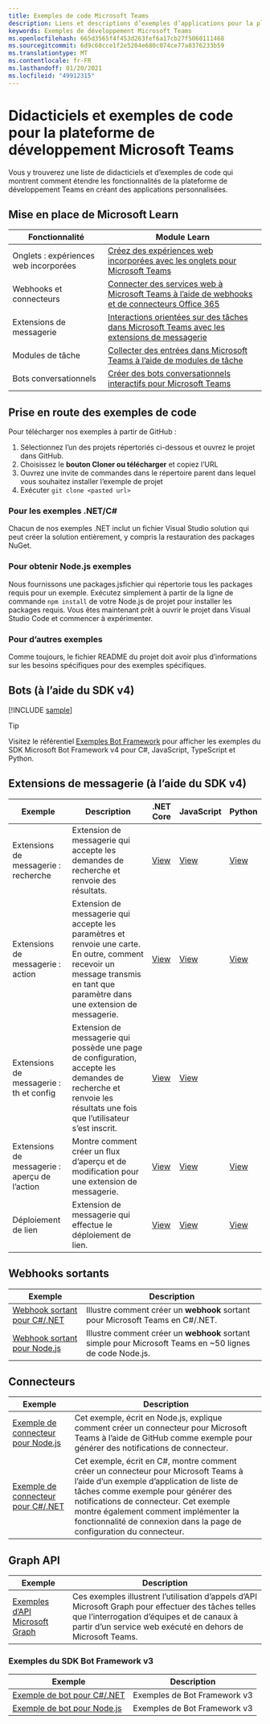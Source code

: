 ```yaml
---
title: Exemples de code Microsoft Teams
description: Liens et descriptions d’exemples d’applications pour la plateforme de développement Microsoft Teams
keywords: Exemples de développement Microsoft Teams
ms.openlocfilehash: 665d3565f4f453d263fef6a17cb27f5060111468
ms.sourcegitcommit: 6d9c60cce1f2e5204e680c074ce77a8376233b59
ms.translationtype: MT
ms.contentlocale: fr-FR
ms.lasthandoff: 01/20/2021
ms.locfileid: "49912315"
---
```

# <a name="tutorials-and-code-samples-for-the-microsoft-teams-developer-platform"></a>Didacticiels et exemples de code pour la plateforme de développement Microsoft Teams

Vous y trouverez une liste de didacticiels et d’exemples de code qui montrent comment étendre les fonctionnalités de la plateforme de développement Teams en créant des applications personnalisées.

## <a name="getting-started-with-microsoft-learn"></a>Mise en place de Microsoft Learn

| Fonctionnalité| Module Learn|
|--------|-------------|
| Onglets : expériences web incorporées  |  [Créez des expériences web incorporées avec les onglets pour Microsoft Teams](https://docs.microsoft.com/learn/modules/embedded-web-experiences/) |
| Webhooks et connecteurs  |  [Connecter des services web à Microsoft Teams à l’aide de webhooks et de connecteurs Office 365](https://docs.microsoft.com/learn/modules/msteams-webhooks-connectors/) |
|Extensions de messagerie  | [Interactions orientées sur des tâches dans Microsoft Teams avec les extensions de messagerie](https://docs.microsoft.com/learn/modules/msteams-messaging-extensions/)  |
| Modules de tâche |  [Collecter des entrées dans Microsoft Teams à l’aide de modules de tâche](https://docs.microsoft.com/learn/modules/msteams-task-modules/) |
| Bots conversationnels  | [Créer des bots conversationnels interactifs pour Microsoft Teams](https://docs.microsoft.com/learn/modules/msteams-conversation-bots/)  |

## <a name="getting-started-with-code-samples"></a>Prise en route des exemples de code

Pour télécharger nos exemples à partir de GitHub :

1. Sélectionnez l’un des projets répertoriés ci-dessous et ouvrez le projet dans GitHub.
2. Choisissez le **bouton Cloner ou télécharger** et copiez l’URL
3. Ouvrez une invite de commandes dans le répertoire parent dans lequel vous souhaitez installer l’exemple de projet
4. Exécuter `git clone <pasted url>`

### <a name="for-netc-samples"></a>Pour les exemples .NET/C#

Chacun de nos exemples .NET inclut un fichier Visual Studio solution qui peut créer la solution entièrement, y compris la restauration des packages NuGet.

### <a name="for-nodejs-samples"></a>Pour obtenir Node.js exemples

Nous fournissons une packages.jsfichier qui répertorie tous les packages requis pour un exemple. Exécutez simplement à partir de la ligne de commande `npm install` de votre Node.js de projet pour installer les packages requis. Vous êtes maintenant prêt à ouvrir le projet dans Visual Studio Code et commencer à expérimenter.

### <a name="for-other-samples"></a>Pour d’autres exemples

Comme toujours, le fichier README du projet doit avoir plus d’informations sur les besoins spécifiques pour des exemples spécifiques.

## <a name="bots-using-the-v4-sdk"></a>Bots (à l’aide du SDK v4)

[!INCLUDE [sample](~/includes/bots/teams-bot-samples.md)]

>[!TIP]
>Visitez le référentiel [Exemples Bot Framework](https://github.com/Microsoft/BotBuilder-Samples) pour afficher les exemples du SDK Microsoft Bot Framework v4 pour C#, JavaScript, TypeScript et Python.

## <a name="messaging-extensions-using-the-v4-sdk"></a>Extensions de messagerie (à l’aide du SDK v4)

| Exemple | Description | .NET Core | JavaScript | Python|
|--------|------------- |---|---|----|
| Extensions de messagerie : recherche | Extension de messagerie qui accepte les demandes de recherche et renvoie des résultats. | [View](https://github.com/microsoft/BotBuilder-Samples/tree/main/samples/csharp_dotnetcore/50.teams-messaging-extensions-search) | [View](https://github.com/microsoft/BotBuilder-Samples/tree/main/samples/javascript_nodejs/50.teams-messaging-extensions-search) | [View](https://github.com/microsoft/BotBuilder-Samples/tree/main/samples/python/50.teams-messaging-extension-search) |
| Extensions de messagerie : action | Extension de messagerie qui accepte les paramètres et renvoie une carte. En outre, comment recevoir un message transmis en tant que paramètre dans une extension de messagerie. | [View](https://github.com/microsoft/BotBuilder-Samples/tree/main/samples/csharp_dotnetcore/51.teams-messaging-extensions-action) | [View](https://github.com/microsoft/BotBuilder-Samples/tree/main/samples/javascript_nodejs/51.teams-messaging-extensions-action) | [View](https://github.com/microsoft/BotBuilder-Samples/tree/main/samples/python/51.teams-messaging-extensions-action) |
| Extensions de messagerie : th et config | Extension de messagerie qui possède une page de configuration, accepte les demandes de recherche et renvoie les résultats une fois que l’utilisateur s’est inscrit. | [View](https://github.com/microsoft/BotBuilder-Samples/tree/main/samples/csharp_dotnetcore/52.teams-messaging-extensions-search-auth-config) | [View](https://github.com/microsoft/BotBuilder-Samples/tree/main/samples/javascript_nodejs/52.teams-messaging-extensions-search-auth-config) |
| Extensions de messagerie : aperçu de l’action | Montre comment créer un flux d’aperçu et de modification pour une extension de messagerie. | [View](https://github.com/microsoft/BotBuilder-Samples/tree/main/samples/csharp_dotnetcore/53.teams-messaging-extensions-action-preview) | [View](https://github.com/microsoft/BotBuilder-Samples/tree/main/samples/javascript_nodejs/53.teams-messaging-extensions-action-preview) | [View](https://github.com/microsoft/BotBuilder-Samples/tree/main/samples/python/53.teams-messaging-extensions-action-preview) |
| Déploiement de lien | Extension de messagerie qui effectue le déploiement de lien. | [View](https://github.com/microsoft/BotBuilder-Samples/tree/main/samples/csharp_dotnetcore/55.teams-link-unfurling) | [View](https://github.com/microsoft/BotBuilder-Samples/tree/main/samples/javascript_nodejs/55.teams-link-unfurling) | [View](https://github.com/microsoft/BotBuilder-Samples/tree/main/samples/python/55.teams-link-unfurling) |


## <a name="outgoing-webhooks"></a>Webhooks sortants

| Exemple | Description
|--------|-------------
| [Webhook sortant pour C#/.NET](https://github.com/OfficeDev/microsoft-teams-sample-outgoing-webhook) | Illustre comment créer un **webhook** sortant pour Microsoft Teams en C#/.NET.
| [Webhook sortant pour Node.js](https://github.com/OfficeDev/msteams-samples-outgoing-webhook-nodejs) | Illustre comment créer un **webhook** sortant simple pour Microsoft Teams en ~50 lignes de code Node.js.

## <a name="connectors"></a>Connecteurs

| Exemple | Description
|--------|-------------
| [Exemple de connecteur pour Node.js](https://github.com/OfficeDev/microsoft-teams-sample-connector-nodejs) | Cet exemple, écrit en Node.js, explique comment créer un connecteur pour Microsoft Teams à l’aide de GitHub comme exemple pour générer des notifications de connecteur.
| [Exemple de connecteur pour C#/.NET](https://github.com/OfficeDev/microsoft-teams-sample-connector-csharp) | Cet exemple, écrit en C#, montre comment créer un connecteur pour Microsoft Teams à l’aide d’un exemple d’application de liste de tâches comme exemple pour générer des notifications de connecteur. Cet exemple montre également comment implémenter la fonctionnalité de connexion dans la page de configuration du connecteur. 

## <a name="graph-api"></a>Graph API

| Exemple | Description
|--------|-------------
| [Exemples d’API Microsoft Graph](https://github.com/OfficeDev/microsoft-teams-sample-graph) | Ces exemples illustrent l’utilisation d’appels d’API Microsoft Graph pour effectuer des tâches telles que l’interrogation d’équipes et de canaux à partir d’un service web exécuté en dehors de Microsoft Teams.

### <a name="bot-framework-sdk-v3-samples"></a>Exemples du SDK Bot Framework v3

| Exemple | Description |
|--------|------------- |
| [Exemple de bot pour C#/.NET](https://github.com/OfficeDev/BotBuilder-MicrosoftTeams/tree/master/CSharp/Samples/Microsoft.Bot.Connector.Teams.SampleBot) | Exemples de Bot Framework v3|
| [Exemple de bot pour Node.js](https://github.com/OfficeDev/BotBuilder-MicrosoftTeams/tree/master/Node/samples) | Exemples de Bot Framework v3 |
